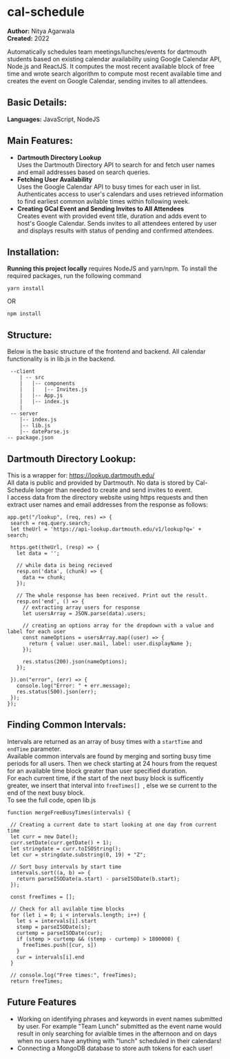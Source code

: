 # cal-schedule
**Author:** Nitya Agarwala  
**Created:** 2022 <br/>

Automatically schedules team meetings/lunches/events for dartmouth students based on existing calendar availability using Google Calendar API, Node.js and ReactJS. It computes the most recent available block of free time and wrote search algorithm to compute most recent available time and creates the event on Google Calendar, sending invites to all attendees.

## Basic Details:
**Languages:** JavaScript, NodeJS

## Main Features:
* **Dartmouth Directory Lookup** <br/>
Uses the Dartmouth Directory API to search for and fetch user names and email addresses based on search queries.
* **Fetching User Availability** <br/>
Uses the Google Calendar API to busy times for each user in list. Authenticates access to user's calendars and uses retrieved information to find earliest common avilable times within following week.
* **Creating GCal Event and Sending Invites to All Attendees** <br/>
Creates event with provided event title, duration and adds event to host's Google Calendar. Sends invites to all attendees entered by user and displays results with status of pending and confirmed attendees.


## Installation:

**Running this project locally** requires NodeJS and yarn/npm. To install the required packages, run the following command

```yarn install```

OR

```npm install```

## Structure:
Below is the basic structure of the frontend and backend. All calendar functionality is in lib.js in the backend.
```
 --client
    | -- src
    |   |-- components
    |   |   |-- Invites.js
    |   |-- App.js
    |   |-- index.js
    |
 -- server
    |-- index.js
    |-- lib.js
    |-- dateParse.js
-- package.json

 ```
 
 ## Dartmouth Directory Lookup: <br/>
 This is a wrapper for: https://lookup.dartmouth.edu/ <br/>
 All data is public and provided by Dartmouth. No data is stored by Cal-Schedule longer than needed to create and send invites to event.  <br/>
 I access data from the directory website using https requests and then extract user names and email addresses from the response as follows:
 ```
 app.get("/lookup", (req, res) => {
  search = req.query.search;
  let theUrl = 'https://api-lookup.dartmouth.edu/v1/lookup?q=' + search;
  
  https.get(theUrl, (resp) => {
    let data = '';
    
    // while data is being recieved
    resp.on('data', (chunk) => {
      data += chunk;
    });
    
    // The whole response has been received. Print out the result.
    resp.on('end', () => {
      // extracting array users for response
      let usersArray = JSON.parse(data).users;

      // creating an options array for the dropdown with a value and label for each user
      const nameOptions = usersArray.map((user) => {
        return { value: user.mail, label: user.displayName };
      });
      
      res.status(200).json(nameOptions);
    });
    
  }).on("error", (err) => {
    console.log("Error: " + err.message);
    res.status(500).json(err);
  });
});
 ```
 
## Finding Common Intervals:
Intervals are returned as an array of busy times with a ```startTime``` and ```endTime``` parameter. <br />
Available common intervals are found by merging and sorting busy time periods for all users. Then we check starting at 24 hours from the request for an available time block greater than user specified duration. <br />
For each current time, if the start of the next busy block is sufficently greater, we insert that interval into  ```freeTimes[] ```, else we se current to the end of the next busy block. <br />
To see the full code, open lib.js <br />

 ```
 function mergeFreeBusyTimes(intervals) {
 
  // Creating a current date to start looking at one day from current time
  let curr = new Date();
  curr.setDate(curr.getDate() + 1);
  let stringdate = curr.toISOString();
  let cur = stringdate.substring(0, 19) + "Z";

  // Sort busy intervals by start time
  intervals.sort((a, b) => {
    return parseISODate(a.start) - parseISODate(b.start);
  });

  const freeTimes = [];

  // Check for all avilable time blocks
  for (let i = 0; i < intervals.length; i++) {
    let s = intervals[i].start
    stemp = parseISODate(s);
    curtemp = parseISODate(cur);
    if (stemp > curtemp && (stemp - curtemp) > 1800000) {
      freeTimes.push([cur, s])
    }
    cur = intervals[i].end
  }

  // console.log("Free times:", freeTimes);
  return freeTimes;
 ```

## Future Features
* Working on identifying phrases and keywords in event names submitted by user. For example "Team Lunch" submitted as the event name would result in only searching for avialble times in the afternoon and on days when no users have anything with "lunch" scheduled in their calendars!
* Connecting a MongoDB database to store auth tokens for each user!


